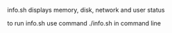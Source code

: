 info.sh displays memory, disk, network and user status 

to run info.sh  use command ./info.sh in command line 

